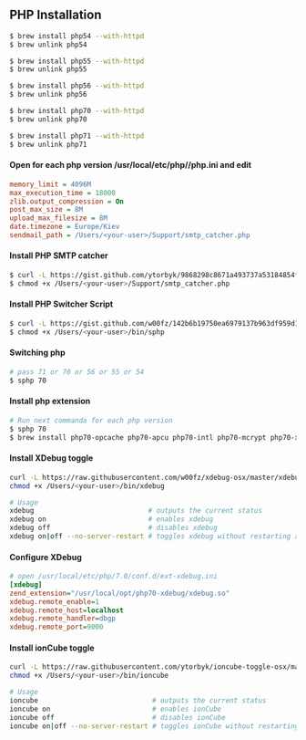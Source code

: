 ## PHP Installation

```bash
$ brew install php54 --with-httpd
$ brew unlink php54

$ brew install php55 --with-httpd
$ brew unlink php55

$ brew install php56 --with-httpd
$ brew unlink php56

$ brew install php70 --with-httpd
$ brew unlink php70

$ brew install php71 --with-httpd
$ brew unlink php71
```

#### Open for each php version /usr/local/etc/php/<php-version>/php.ini and edit
```ini
memory_limit = 4096M
max_execution_time = 18000
zlib.output_compression = On
post_max_size = 8M
upload_max_filesize = 8M
date.timezone = Europe/Kiev
sendmail_path = /Users/<your-user>/Support/smtp_catcher.php
```

#### Install PHP SMTP catcher
```bash
$ curl -L https://gist.github.com/ytorbyk/9868298c8671a493737a53184854f0b9/raw > /Users/<your-user>/Support/smtp_catcher.php
$ chmod +x /Users/<your-user>/Support/smtp_catcher.php
```

#### Install PHP Switcher Script
```bash
$ curl -L https://gist.github.com/w00fz/142b6b19750ea6979137b963df959d11/raw > /Users/<your-user>/bin/sphp
$ chmod +x /Users/<your-user>/bin/sphp
```
#### Switching php
```bash
# pass 71 or 70 or 56 or 55 or 54
$ sphp 70
```

#### Install php extension
```bash
# Run next commanda for each php version
$ sphp 70
$ brew install php70-opcache php70-apcu php70-intl php70-mcrypt php70-xdebug php70-ioncubeloader --build-from-source
```

#### Install XDebug toggle
```bash
curl -L https://raw.githubusercontent.com/w00fz/xdebug-osx/master/xdebug-toggle > /Users/<your-user>/bin/xdebug
chmod +x /Users/<your-user>/bin/xdebug

# Usage
xdebug                            # outputs the current status
xdebug on                         # enables xdebug
xdebug off                        # disables xdebug
xdebug on|off --no-server-restart # toggles xdebug without restarting apache or php-fpm
```
#### Configure XDebug
```ini
# open /usr/local/etc/php/7.0/conf.d/ext-xdebug.ini
[xdebug]
zend_extension="/usr/local/opt/php70-xdebug/xdebug.so"
xdebug.remote_enable=1
xdebug.remote_host=localhost
xdebug.remote_handler=dbgp
xdebug.remote_port=9000
```

#### Install ionCube toggle
```bash
curl -L https://raw.githubusercontent.com/ytorbyk/ioncube-toggle-osx/master/ioncube-toggle > /Users/<your-user>/bin/ioncube
chmod +x /Users/<your-user>/bin/ioncube

# Usage
ioncube                            # outputs the current status
ioncube on                         # enables ionCube
ioncube off                        # disables ionCube
ioncube on|off --no-server-restart # toggles ionCube without restarting apache or php-fpm
```
